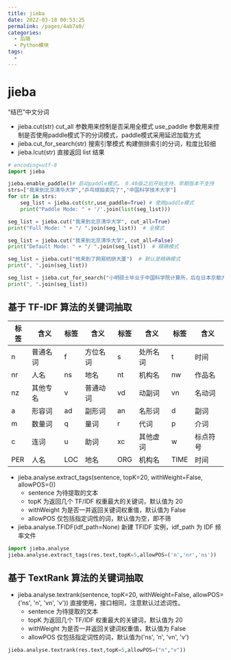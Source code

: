 ```yaml
---
title: jieba
date: 2022-03-18 00:53:25
permalink: /pages/4ab7a0/
categories:
  - 后端
  - Python模块
tags:
  - 
---
```

# jieba

“结巴”中文分词

- jieba.cut(str)  cut_all 参数用来控制是否采用全模式 use_paddle 参数用来控制是否使用paddle模式下的分词模式，paddle模式采用延迟加载方式
- jieba.cut_for_search(str)  搜索引擎模式 构建倒排索引的分词，粒度比较细
- jieba.lcut(str)  直接返回 list 结果

```python
# encoding=utf-8
import jieba

jieba.enable_paddle()# 启动paddle模式。 0.40版之后开始支持，早期版本不支持
strs=["我来到北京清华大学","乒乓球拍卖完了","中国科学技术大学"]
for str in strs:
    seg_list = jieba.cut(str,use_paddle=True) # 使用paddle模式
    print("Paddle Mode: " + '/'.join(list(seg_list)))

seg_list = jieba.cut("我来到北京清华大学", cut_all=True)
print("Full Mode: " + "/ ".join(seg_list))  # 全模式

seg_list = jieba.cut("我来到北京清华大学", cut_all=False)
print("Default Mode: " + "/ ".join(seg_list))  # 精确模式

seg_list = jieba.cut("他来到了网易杭研大厦")  # 默认是精确模式
print(", ".join(seg_list))

seg_list = jieba.cut_for_search("小明硕士毕业于中国科学院计算所，后在日本京都大学深造")  # 搜索引擎模式
print(", ".join(seg_list))
```



## 基于 TF-IDF 算法的关键词抽取

| 标签 | 含义     | 标签 | 含义     | 标签 | 含义     | 标签 | 含义     |
| ---- | -------- | ---- | -------- | ---- | -------- | ---- | -------- |
| n    | 普通名词 | f    | 方位名词 | s    | 处所名词 | t    | 时间     |
| nr   | 人名     | ns   | 地名     | nt   | 机构名   | nw   | 作品名   |
| nz   | 其他专名 | v    | 普通动词 | vd   | 动副词   | vn   | 名动词   |
| a    | 形容词   | ad   | 副形词   | an   | 名形词   | d    | 副词     |
| m    | 数量词   | q    | 量词     | r    | 代词     | p    | 介词     |
| c    | 连词     | u    | 助词     | xc   | 其他虚词 | w    | 标点符号 |
| PER  | 人名     | LOC  | 地名     | ORG  | 机构名   | TIME | 时间     |

- jieba.analyse.extract_tags(sentence, topK=20, withWeight=False, allowPOS=())
  - sentence 为待提取的文本
  - topK 为返回几个 TF/IDF 权重最大的关键词，默认值为 20
  - withWeight 为是否一并返回关键词权重值，默认值为 False
  - allowPOS 仅包括指定词性的词，默认值为空，即不筛
- jieba.analyse.TFIDF(idf_path=None) 新建 TFIDF 实例，idf_path 为 IDF 频率文件

```python
import jieba.analyse
jieba.analyse.extract_tags(res.text,topK=5,allowPOS=('n','nr','ns'))
```



## 基于 TextRank 算法的关键词抽取

- jieba.analyse.textrank(sentence, topK=20, withWeight=False, allowPOS=('ns', 'n', 'vn', 'v')) 直接使用，接口相同，注意默认过滤词性。
  - sentence 为待提取的文本
  - topK 为返回几个 TF/IDF 权重最大的关键词，默认值为 20
  - withWeight 为是否一并返回关键词权重值，默认值为 False
  - allowPOS 仅包括指定词性的词，默认值为('ns', 'n', 'vn', 'v')

```python
jieba.analyse.textrank(res.text,topK=5,allowPOS=("n","v"))
```









